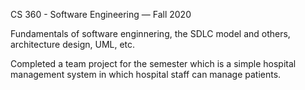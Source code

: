 CS 360 - Software Engineering — Fall 2020

Fundamentals of software enginnering, the SDLC model and others, architecture design, UML, etc.

Completed a team project for the semester which is a simple hospital management system in which hospital staff can manage patients.